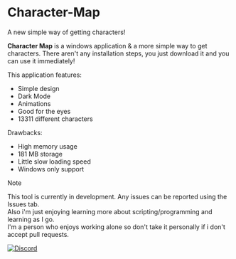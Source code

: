 # Character-Map
A new simple way of getting characters!

**Character Map** is a windows application & a more simple way to get characters.
There aren't any installation steps, you just download it and you can use it immediately!

This application features:
* Simple design
* Dark Mode
* Animations
* Good for the eyes
* 13311 different characters

Drawbacks:
* High memory usage
* 181 MB storage
* Little slow loading speed
* Windows only support

> [!NOTE]
> This tool is currently in development. Any issues can be reported using the Issues tab.<br>
> Also i'm just enjoying learning more about scripting/programming and learning as I go.<br>
> I'm a person who enjoys working alone so don't take it personally if i don't accept pull requests.

[![Discord](https://img.shields.io/badge/Join-Discord%20Community-5865F2?style=for-the-badge&logo=discord&logoColor=white)](https://discord.gg/VWEcYvKztc)
